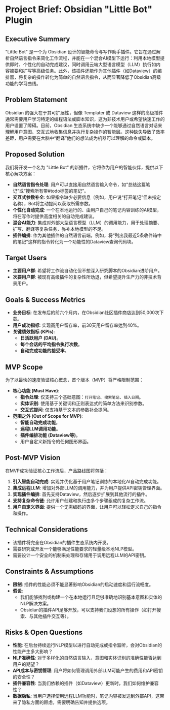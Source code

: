 # Project Brief: Obsidian "Little Bot" Plugin

## Executive Summary

"Little Bot" 是一个为 Obsidian 设计的智能命令与写作助手插件。它旨在通过解析自然语言指令来简化工作流程，并能在一个混合AI模型下运行：利用本地模型提供即时、个性化的自动完成建议，同时调用云端大型语言模型（LLM）执行如内容摘要和扩写等高级任务。此外，该插件还能作为其他插件（如Dataview）的编排器，将复杂的操作转化为简单的自然语言指令，从而显著降低了Obsidian高级功能的学习曲线。

## Problem Statement

Obsidian 的强大在于其可扩展性，但像 Templater 或 Dataview 这样的高级插件通常需要用户学习特定的编程语法或脚本知识，这为非技术用户或希望快速工作的用户设置了障碍。目前，Obsidian 生态系统中缺少一个能够通过自然语言对话来理解用户意图、交互式地收集信息并执行复杂操作的智能层。这种缺失导致了效率差距，用户需要在大脑中“翻译”他们的想法成为机器可以理解的命令或脚本。

## Proposed Solution

我们将开发一个名为 "Little Bot" 的新插件，它将作为用户的智能伙伴，提供以下核心解决方案：

- **自然语言指令处理**: 用户可以直接用自然语言输入命令，如“总结这篇笔记”或“搜索所有带#todo标签的笔记”。
- **交互式参数补全**: 如果指令缺少必要信息（例如，用户说“打开笔记”但未指定名称），Bot将主动提问以获取所需参数。
- **个性化自动完成**: 一个在本地运行的、由用户自己的笔记内容训练的AI模型，将在写作时提供高度相关的自动完成建议。
- **混合AI能力**: 集成对外部大型语言模型（LLM）的调用能力，用于处理摘要、扩写、翻译等复杂任务，弥补本地模型的不足。
- **插件编排**: 作为其他插件的自然语言前端，例如，将“列出我最近5条收件箱中的笔记”这样的指令转化为一个功能性的Dataview查询代码块。

## Target Users

- **主要用户群**: 希望将工作流自动化但不想深入研究脚本的Obsidian进阶用户。
- **次要用户群**: 被现有高级插件的复杂性所劝退，但希望提升生产力的非技术背景用户。

## Goals & Success Metrics

- **业务目标**: 在发布后的前六个月内，在Obsidian社区插件商店达到50,000次下载。
- **用户成功指标**: 实现高用户留存率，前30天用户留存率达到40%。
- **关键绩效指标 (KPIs)**:
  - **日活跃用户 (DAU)**。
  - **每个会话的平均指令执行次数**。
  - **自动完成功能的接受率**。

## MVP Scope

为了以最快的速度验证核心概念，首个版本（MVP）将严格限制范围：

- **核心功能 (Must Have)**:
  - **指令处理**: 仅支持三个基础意图：`打开笔记`、`搜索笔记`、`插入日期`。
  - **实体识别**: 使用基于关键词和正则表达式的简单方法来识别参数。
  - **交互式提问**: 仅支持基于文本的参数补全提问。
- **范围之外 (Out of Scope for MVP)**:
  - **智能自动完成功能**。
  - **远程LLM调用功能**。
  - **插件编排功能 (Dataview等)**。
  - 用户自定义新指令的任何图形界面。

## Post-MVP Vision

在MVP成功验证核心工作流后，产品路线图将包括：

1.  **引入智能自动完成**: 实现并优化基于用户笔记训练的本地化AI自动完成功能。
2.  **集成远程LLM**: 增加对外部LLM的调用能力，并为用户提供API密钥管理界面。
3.  **实现插件编排**: 首先支持Dataview，然后逐步扩展到其他流行的插件。
4.  **支持复杂命令链**: 允许用户创建和执行由多个步骤组成的复杂工作流。
5.  **用户自定义界面**: 提供一个无需编码的界面，让用户可以轻松定义自己的指令和操作。

## Technical Considerations

- 该插件将完全在Obsidian的插件生态系统内开发。
- 需要研究或开发一个能够满足性能要求的轻量级本地NLP模型。
- 需要设计一个安全的机制来处理和存储用于调用远程LLM的API密钥。

## Constraints & Assumptions

- **限制**: 插件的性能必须不能显著影响Obsidian的启动速度和运行流畅度。
- **假设**:
  - 我们能够找到或构建一个在本地运行且足够准确地识别基本意图和实体的NLP解决方案。
  - Obsidian的插件API足够开放，可以支持我们设想的所有操作（如打开搜索、与其他插件交互等）。

## Risks & Open Questions

- **性能**: 在后台持续运行NLP模型以进行自动完成或指令监听，会对Obsidian的性能产生多大影响？
- **NLP准确性**: 对于多样化的自然语言输入，意图和实体识别的准确性能否达到用户的期望？
- **API成本与密钥管理**: 用户将如何管理调用外部LLM可能产生的费用和API密钥的安全性？
- **插件兼容性**: 当我们依赖的插件（如Dataview）更新时，我们如何维护兼容性？
- **数据隐私**: 当用户选择使用远程LLM功能时，笔记内容被发送到外部API，这带来了隐私方面的顾虑，需要明确告知并提供选项。

